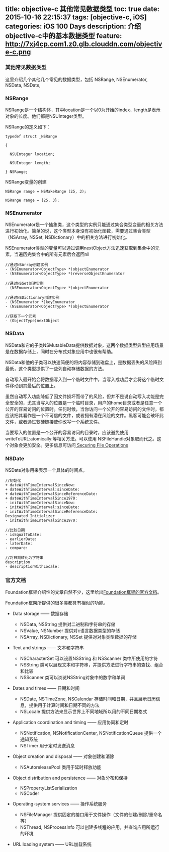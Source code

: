 title: objective-c 其他常见数据类型
toc: true
date: 2015-10-16 22:15:37
tags: [objective-c, iOS]
categories: iOS 100 Days
description: 介绍objective-c中的基本数据类型
feature: http://7xj4cp.com1.z0.glb.clouddn.com/objective-c.png
---

### 其他常见数据类型

这里介绍几个其他几个常见的数据类型，包括 NSRange, NSEnumerator, NSData, NSDate, 

### NSRange

NSRange是一个结构体，其中location是一个以0为开始的index，length是表示对象的长度。他们都是NSUInteger类型。

<!--more-->

NSRange的定义如下：

```
typedef struct _NSRange

{

  NSUInteger location;

  NSUInteger length;

} NSRange;
```

NSRange变量的创建

```
NSRange range = NSMakeRange (25, 3);

NSRange range = {25, 3};
```

### NSEnumerator

NSEnumerator是一个抽象类，这个类型的实例只能通过集合类型变量的相关方法进行初始化。简单的说，这个类型本身没有初始化函数，需要通过集合类型（NSArray, NSSet, NSDictionary）中的相关方法进行初始化。

NSEnumerator类型的变量可以通过调用nextObject方法迅速获取到集合中的元素，当遍历完集合中的所有元素后会返回nil

```
//通过NSArray创建实例
- (NSEnumerator<ObjectType> *)objectEnumerator
- (NSEnumerator<ObjectType> *)reverseObjectEnumerator

//通过NSSet创建实例
- (NSEnumerator<ObjectType> *)objectEnumerator

//通过NSDictionary创建实例
- (NSEnumerator *)keyEnumerator
- (NSEnumerator<ObjectType> *)objectEnumerator

//获取下一个元素
- (ObjectType)nextObject
```

### NSData

NSData和它的子类NSMutableData提供数据对象，这两个数据类型典型应用场景是在数据存储上，同时在分布式对象应用中也很有帮助。

NSData和他的子类可以快速简便的将内容存储到磁盘上，是数据丢失的风险降到最低，这个类型提供了一些列自动存储数据的方法。

自动写入最开始会将数据写入到一个临时文件中，当写入成功后才会将这个临时文件移动到其最后的位置上。

虽然自动写入功能降低了因文件损坏而带了的风险，但并不是说自动写入功能是完全安全的，尤其当写入的位置是一个临时目录，用户的home目录或者是任意一个公开的容易访问的位置时。任何时候，当你访问一个公开的容易访问的文件时，都应该把其看作是一个不可信的文件，或者拥有潜在风险的文件。黑客可能会破坏此文件，或者通过软硬链接使你改写一个系统文件。

当要写入的位置是一个公开的容易访问的目录时，应该避免使用writeToURL:atomically:等相关方法。可以使用 NSFileHandle对象取而代之。这个对象会更加安全。更多信息可访问[ Securing File Operations ](https://developer.apple.com/library/mac/documentation/Security/Conceptual/SecureCodingGuide/Articles/RaceConditions.html#//apple_ref/doc/uid/TP40002585-SW9)

### NSDate

NSDate对象用来表示一个具体的时间点。

```
//初始化
+ dateWithTimeIntervalSinceNow:
+ dateWithTimeInterval:sinceDate:
+ dateWithTimeIntervalSinceReferenceDate:
+ dateWithTimeIntervalSince1970:
- initWithTimeIntervalSinceNow:
- initWithTimeInterval:sinceDate:
- initWithTimeIntervalSinceReferenceDate:
Designated Initializer
- initWithTimeIntervalSince1970:

//比较日期
- isEqualToDate:
- earlierDate:
- laterDate:
- compare:

//将日期转化为字符串
description
- descriptionWithLocale:
```

### 官方文档

Foundation框架介绍性的文章自然不少，这里给出[Foundation框架的官方文档](https://developer.apple.com/library/mac/documentation/Cocoa/Reference/Foundation/ObjC_classic/index.html#//apple_ref/doc/uid/20001091)。


Foundation框架所提供的很多类都具有相似的功能。

+ Data storage —— 数据存储
    - NSData, NSString 提供对二进制和字符串的存储
    - NSValue, NSNumber 提供对c语言数据类型的存储
    - NSArray, NSDictionary, NSSet 提供对对象类型数据的存储
 
+ Text and strings —— 文本和字符串
    - NSCharacterSet 可以设置NSString 和 NSScanner 类中所使用的字符
    - NSString 类可以展现文本和字符串，并提供方法进行字符串的查找、组合和比较
    - NSScanner 类可以浏览NSString对象中的数字和单词
    
+ Dates and times —— 日期和时间
    - NSDate, NSTimeZone, NSCalendar 存储时间和日期，并且展示日历信息，提供用于计算时间和日期不同的方法
    - NSLocale 提供方法来显示世界上不同地域所以用的不同日期格式
    
+ Application coordination and timing —— 应用协同和定时
    - NSNotification, NSNotificationCenter, NSNotificationQueue 提供一个通知系统
    - NSTimer  用于定时发送消息
    
+ Object creation and disposal —— 对象创建和消除
    - NSAutoreleasePool  类用于延时释放功能
    
+ Object distribution and persistence —— 对象分布和保持
    - NSPropertyListSerialization
    - NSCoder 

+ Operating-system services —— 操作系统服务
    - NSFileManager 提供固定的接口用于文件操作（文件的创建/删除/重命名等）
    - NSThread, NSProcessInfo 可以创建多线程的应用，并查询应用所运行的环境
    
+ URL loading system —— URL加载系统






















